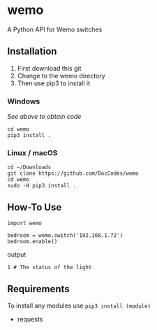 # wemo
A Python API for Wemo switches

## Installation
1. First download this git
2. Change to the wemo directory
3. Then use pip3 to install it

### Windows
*See above to obtain code*
```
cd wemo
pip3 install .
```
### Linux / macOS
```
cd ~/Downloads
git clone https://github.com/DocCodes/wemo
cd wemo
sudo -H pip3 install .
```

## How-To Use
```
import wemo

bedroom = wemo.switch('192.168.1.72')
bedroom.enable()
```
output
```
1 # The status of the light
```
## Requirements
To install any modules use `pip3 install (module)`
* requests
